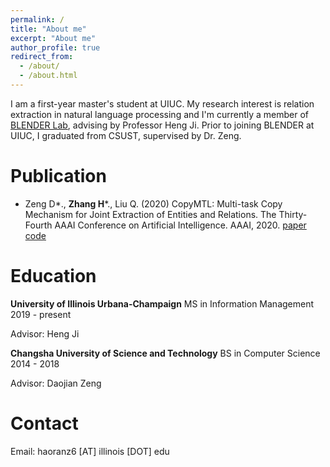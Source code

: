 ```yaml
---
permalink: /
title: "About me"
excerpt: "About me"
author_profile: true
redirect_from: 
  - /about/
  - /about.html
---
```


I am a first-year master's student at UIUC. My research interest is relation extraction in natural language processing and I'm currently a member of [BLENDER Lab](http://blender.cs.illinois.edu/), advising by Professor Heng Ji. Prior to joining BLENDER at UIUC, I graduated from CSUST, supervised by Dr. Zeng.

# Publication

- Zeng D\*., **Zhang H**\*., Liu Q. (2020) CopyMTL: Multi-task Copy Mechanism for Joint Extraction of Entities and Relations. The Thirty-Fourth AAAI Conference on Artificial Intelligence. AAAI, 2020. [paper](https://arxiv.org/pdf/1911.10438.pdf) [code](https://github.com/WindChimeRan/CopyMTL)

# Education

**University of Illinois Urbana-Champaign**
MS in Information Management
2019 - present

Advisor: Heng Ji


**Changsha University of Science and Technology**
BS in Computer Science
2014 - 2018

Advisor: Daojian Zeng

# Contact

Email: haoranz6 [AT] illinois [DOT] edu
